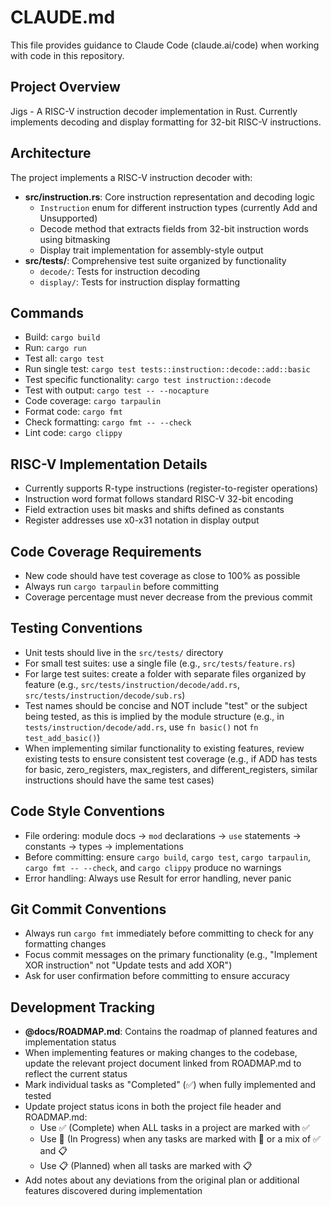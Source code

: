 # CLAUDE.md

This file provides guidance to Claude Code (claude.ai/code) when working with code in this repository.

## Project Overview
Jigs - A RISC-V instruction decoder implementation in Rust. Currently implements decoding and display formatting for 32-bit RISC-V instructions.

## Architecture
The project implements a RISC-V instruction decoder with:
- **src/instruction.rs**: Core instruction representation and decoding logic
  - `Instruction` enum for different instruction types (currently Add and Unsupported)
  - Decode method that extracts fields from 32-bit instruction words using bitmasking
  - Display trait implementation for assembly-style output
- **src/tests/**: Comprehensive test suite organized by functionality
  - `decode/`: Tests for instruction decoding
  - `display/`: Tests for instruction display formatting

## Commands
- Build: `cargo build`
- Run: `cargo run`
- Test all: `cargo test`
- Run single test: `cargo test tests::instruction::decode::add::basic`
- Test specific functionality: `cargo test instruction::decode`
- Test with output: `cargo test -- --nocapture`
- Code coverage: `cargo tarpaulin`
- Format code: `cargo fmt`
- Check formatting: `cargo fmt -- --check`
- Lint code: `cargo clippy`

## RISC-V Implementation Details
- Currently supports R-type instructions (register-to-register operations)
- Instruction word format follows standard RISC-V 32-bit encoding
- Field extraction uses bit masks and shifts defined as constants
- Register addresses use x0-x31 notation in display output

## Code Coverage Requirements
- New code should have test coverage as close to 100% as possible
- Always run `cargo tarpaulin` before committing
- Coverage percentage must never decrease from the previous commit

## Testing Conventions
- Unit tests should live in the `src/tests/` directory
- For small test suites: use a single file (e.g., `src/tests/feature.rs`)
- For large test suites: create a folder with separate files organized by feature (e.g., `src/tests/instruction/decode/add.rs`, `src/tests/instruction/decode/sub.rs`)
- Test names should be concise and NOT include "test" or the subject being tested, as this is implied by the module structure (e.g., in `tests/instruction/decode/add.rs`, use `fn basic()` not `fn test_add_basic()`)
- When implementing similar functionality to existing features, review existing tests to ensure consistent test coverage (e.g., if ADD has tests for basic, zero_registers, max_registers, and different_registers, similar instructions should have the same test cases)

## Code Style Conventions
- File ordering: module docs → `mod` declarations → `use` statements → constants → types → implementations
- Before committing: ensure `cargo build`, `cargo test`, `cargo tarpaulin`, `cargo fmt -- --check`, and `cargo clippy` produce no warnings
- Error handling: Always use Result for error handling, never panic

## Git Commit Conventions
- Always run `cargo fmt` immediately before committing to check for any formatting changes
- Focus commit messages on the primary functionality (e.g., "Implement XOR instruction" not "Update tests and add XOR")
- Ask for user confirmation before committing to ensure accuracy

## Development Tracking
- **@docs/ROADMAP.md**: Contains the roadmap of planned features and implementation status
- When implementing features or making changes to the codebase, update the relevant project document linked from ROADMAP.md to reflect the current status
- Mark individual tasks as "Completed" (✅) when fully implemented and tested
- Update project status icons in both the project file header and ROADMAP.md:
  - Use ✅ (Complete) when ALL tasks in a project are marked with ✅
  - Use 🚧 (In Progress) when any tasks are marked with 🚧 or a mix of ✅ and 📋
  - Use 📋 (Planned) when all tasks are marked with 📋
- Add notes about any deviations from the original plan or additional features discovered during implementation